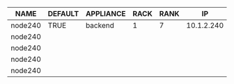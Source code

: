 | NAME | DEFAULT | APPLIANCE | RACK | RANK | IP | MAC | INTERFACE | NETWORK | CHANNEL | OPTIONS | VLAN |
| ---- | ------- | --------- | ---- | ---- | -- | --- | --------- | ------- | ------- | ------- | ---- |
| node240 | TRUE | backend | 1 | 7 | 10.1.2.240 |  | br0 | private |  | bridge |  |
| node240 |  |  |  |  |  | ec:f4:bb:d6:c3:a8 | em1 |  | br0 |  |  |
| node240 |  |  |  |  |  | ec:f4:bb:d6:c3:a9 | em2 |  |  |  |  |
| node240 |  |  |  |  |  | ec:f4:bb:d6:c3:aa | em3 |  |  |  |  |
| node240 |  |  |  |  |  | ec:f4:bb:d6:c3:ab | em4 |  |  |  |  |
